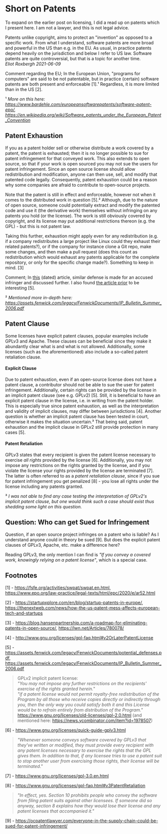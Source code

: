 # Short on Patents

To expand on the earlier post on licensing, I did a read up on patents which I present here. I am not a lawyer, and this is not legal advice.

Patents unlike copyright, aims to protect an "invention" as opposed to a specific work.
From what I understand, software patents are more broad and powerful in the US than e.g. in the EU.
As usual, in practice patents depend heavily on the jurisdiction and below I refer to US law.
Software patents are quite controversial, but that is a topic for another time.\
_Eliot Roxbergh 2021-06-09_

Comment regarding the EU;
In the European Union, "programs for computers" are said to be not patentable, but in practice (certain) software patents are both present and enforceable [1].¹
Regardless, it is more limited than in the US [2].

¹ _More on this here: <https://www.bardehle.com/europeansoftwarepatents/software-patent-epo/>, <https://en.wikipedia.org/wiki/Software_patents_under_the_European_Patent_Convention>_

## Patent Exhaustion

If you as a patent holder sell or otherwise distribute a work covered by a patent, the patent is exhausted; then it is no longer possible to sue for patent infringement for that conveyed work.
This also extends to open source, so that if your work is open sourced you may not sue the users for patent infringement.
Since an open source license should allow redistribution and modification, anyone can then use, sell, and modify that patented code legally.
Consequently, patent exhaustion could be a reason why some companies are afraid to contribute to open-source projects.

Note that the patent is still in effect and enforceable, however not when it comes to the distributed work in question [5].²
Although, due to the nature of open source, someone could potentially extract and modify the patented code and use it (the derivative work) themselves without infringing on any patents you hold (or the license).
The work is still obviously covered by copyright, and its license may put additional restrictions thereon (e.g. the GPL) - but this is not patent law.

Taking this further, exhaustion might apply even for any redistribution
(e.g. if a company redistributes a large project like Linux could they exhaust their related patents?),
or if the company for instance clone a Git repo, make some changes, and then make a pull request
(does this count as redistribution which would exhaust any patents applicable for the complete repository, or only for the specific change made?).
Something to keep in mind. [3]

Comment; In [this](https://assets.fenwick.com/legacy/FenwickDocuments/potential_defenses.pdf) (dated) article, similar defense is made for an accused infringer and discussed further.
I also found [the article prior](https://assets.fenwick.com/legacy/FenwickDocuments/IP_Bulletin_Summer_2006.pdf) to be interesting [5].

² _Mentioned more in-depth here: <https://assets.fenwick.com/legacy/FenwickDocuments/IP_Bulletin_Summer_2006.pdf>_

## Patent Clause

Some licenses have explicit patent clauses, popular examples include GPLv3 and Apache.
These clauses can be beneficial since they make it abundantly clear what is and what is not allowed.
Additionally, some licenses (such as the aforementioned) also include a so-called patent retaliation clause.

#### Explicit Clause

Due to patent exhaustion, even if an open-source license does not have a patent clause,
a contributor should not be able to sue the user for patent infringement.
Additionally, certain rights can be provided by the license in an implicit patent clause (see e.g. GPLv2) [5].
Still, it is beneficial to have an explicit patent clause in the license, i.e. in writing from the patent holder.
This is especially true since patent exhaustion, as well as the interpretation and validity of implicit clauses, may differ between jurisdictions [4].
Another question is whether an implicit patent clause has been tested in court, otherwise it makes the situation uncertain.³
That being said, patent exhaustion and the implicit clause in GPLv2 still provide protection in many cases [5].


#### Patent Retaliation
GPLv3 states that every recipient is given the patent license necessary to exercise _all rights_ provided by the license [6].
Additionally, you may not impose any restrictions on the rights granted by the license, and if you violate the license your rights provided by the license are terminated [7].
The latter is often referred to as a _patent retaliation clause_, since if you sue for patent infringement you get penalized [8] - you lose all rights under the license including any patents granted.

³ _I was not able to find any case testing the interpretation of GPLv2's implicit patent clause, but one would think such a case should exist thus shedding some light on this question._

## Question: Who can get Sued for Infringement

Question, if an open source project infringes on a patent who is liable?
As I understand anyone could in theory be sued [9].
But does the explicit patent clauses of GPLv3, Apache, etc. make a difference here?

Reading GPLv3, the only mention I can find is _"If you convey a covered work, knowingly relying on a patent license"_, which is a special case.

## Footnotes

[1] - <https://fsfe.org/activities/swpat/swpat.en.html>, <https://www.epo.org/law-practice/legal-texts/html/epc/2020/e/ar52.html>

[2] - <https://startupxplore.com/en/blog/startup-patents-in-europe/>, <https://thenextweb.com/news/how-the-us-patent-mess-affects-european-tech-and-startups>

[3] - <https://blog.hansenpartnership.com/a-roadmap-for-eliminating-patents-in-open-source/>, <https://lwn.net/Articles/780078/>

[4] - <http://www.gnu.org/licenses/gpl-faq.html#v2OrLaterPatentLicense>

[5] - <https://assets.fenwick.com/legacy/FenwickDocuments/potential_defenses.pdf>, https://assets.fenwick.com/legacy/FenwickDocuments/IP_Bulletin_Summer_2006.pdf

> GPLv2 implicit patent license: \
> _"You may not impose any further restrictions on the recipients' exercise of the rights granted herein._"\
> _"if a patent license would not permit royalty-free redistribution of the Program by all those who receive copies directly or indirectly through you, then the only way you could satisfy both it and this License would be to refrain entirely from distribution of the Program."_\
> <https://www.gnu.org/licenses/old-licenses/gpl-2.0.html> (and mentioned here: <https://news.ycombinator.com/item?id=1978507>)

[6] - <https://www.gnu.org/licenses/quick-guide-gplv3.html>

> _"Whenever someone conveys software covered by GPLv3 that they've written or modified, they must provide every recipient with any patent licenses necessary to exercise the rights that the GPL gives them. In addition to that, if any licensee tries to use a patent suit to stop another user from exercising those rights, their license will be terminated."_

[7] - <https://www.gnu.org/licenses/gpl-3.0.en.html>

[8] - <https://www.gnu.org/licenses/gpl-faq.html#v3PatentRetaliation>

> _"In effect, yes. Section 10 prohibits people who convey the software from filing patent suits against other licensees. If someone did so anyway, section 8 explains how they would lose their license and any patent licenses that accompanied it."_

[9] - <https://ocpatentlawyer.com/everyone-in-the-supply-chain-could-be-sued-for-patent-infringement/>
